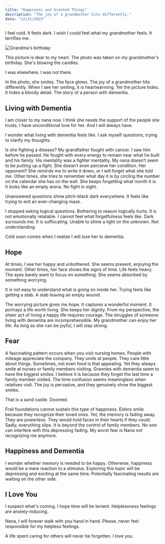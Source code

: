 ```yaml
---
title: "Happiness and Granted Things"
description: "The joy of a grandmother hits differently."
date: "12/31/2023"
---
```


I feel cold. It feels dark. I wish I could feel what my grandmother feels. It terrifies me.

![Grandma's birthday](/images/posts/GrandmaBD.png)

This picture is dear to my heart. The photo was taken on my grandmother's birthday. She's blowing the candles.

I was elsewhere. I was not there.

In the photo, she smiles. The face glows. The joy of a grandmother hits differently. When I see her smiling, it is heartwarming. Yet the picture hides. It hides a bloody detail. The story of a person with dementia.

## Living with Dementia

I am closer to my nana now. I think she needs the support of the people she trusts. I have unconditional love for her. And I will always have.

I wonder what living with dementia feels like. I ask myself questions, trying to clarify my thoughts.

Is she fighting a disease? My grandfather fought with cancer. I saw him before he passed. He fought with every energy to remain near what he built and his family. His mentality was a fighter mentality. My nana doesn’t seem to be putting up a fight. She doesn’t even perceive her condition. Her opponent? She reminds me to write it down, or I will forget what she told me. Other times, she tries to remember what day it is by circling the number on the calendar she has on the wall. She keeps forgetting what month it is. It looks like an empty arena. No fight in sight.

Unanswered questions shine pitch-black dark everywhere. It feels like trying to exit an ever-changing maze.

I stopped asking logical questions. Bothering to reason logically hurts. It is not emotionally relatable. I cannot feel what forgetfulness feels like. Dark surrounds me. It is suffocating. Unable to shine a light on the unknown. Not understanding.

Cold soon comes when I realize I will lose her to dementia.

## Hope

At times, I see her happy and unbothered. She seems present, enjoying the moment. Other times, her face shows the signs of time. Life feels heavy. The eyes barely want to focus on something. She seems absorbed by something worrying.

It is not easy to understand what is going on inside her. Trying feels like getting a stab. A stab leaving an empty wound.

The worrying picture gives me hope. It captures a wonderful moment. It portrays a life worth living. She keeps her dignity. From my perspective, the sheer act of living a happy life requires courage. The struggles of someone living with dementia are incomprehensible. My grandmother can enjoy her life. As long as she can be joyful, I will stay strong.

## Fear

A fascinating pattern occurs when you visit nursing homes. People with mileage appreciate the company. They smile at people. They care little about things. Sometimes, not even food is that appealing. Yet they always smile at nurses or family members visiting. Grannies with dementia seem to have the biggest smiles. I believe it is because they forget the last time a family member visited.
The time confusion seems meaningless when relatives visit. The joy is pervasive, and they genuinely show the biggest smiles.

That is a sand castle. Doomed.

Frail foundations cannot sustain this type of happiness. Elders smile because they recognize their loved ones. Yet, the memory is fading away. They are powerless. They would hold faces in their hearts if they could. Sadly, everything slips. It is beyond the control of family members. No one can interfere with this depressing fading. My worst fear is Nana not recognizing me anymore.

## Happiness and Dementia

I wonder whether memory is needed to be happy. Otherwise, happiness would be a mere reaction to a stimulus. Exploring this topic will be depressing and exciting at the same time. Potentially fascinating results are waiting on the other side.

## I Love You

I suspect what's coming. I hope time will be lenient. Helplessness feelings are anxiety-inducing.

Nana, I will forever walk with you hand in hand. Please, never feel responsible for my helpless feelings.

A life spent caring for others will never be forgotten. I love you.

